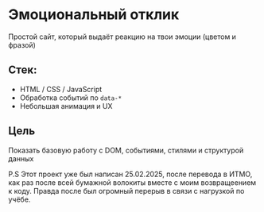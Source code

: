 # Эмоциональный отклик

Простой сайт, который выдаёт реакцию на твои эмоции (цветом и фразой)

## Стек:
- HTML / CSS / JavaScript
- Обработка событий по `data-*`
- Небольшая анимация и UX

## Цель
Показать базовую работу с DOM, событиями, стилями и структурой данных

P.S Этот проект уже был написан 25.02.2025, после перевода в ИТМО, как раз после всей бумажной волокиты вместе с моим возвращеением к коду. Правда после был огромный перерыв в связи с нагрузкой по учёбе.
